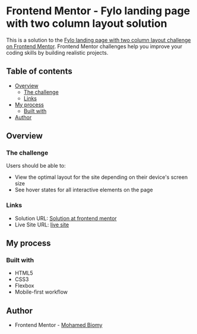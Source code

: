 # Frontend Mentor - Fylo landing page with two column layout solution

This is a solution to the [Fylo landing page with two column layout challenge on Frontend Mentor](https://www.frontendmentor.io/challenges/fylo-landing-page-with-two-column-layout-5ca5ef041e82137ec91a50f5). Frontend Mentor challenges help you improve your coding skills by building realistic projects.

## Table of contents

- [Overview](#overview)
  - [The challenge](#the-challenge)
  - [Links](#links)
- [My process](#my-process)
  - [Built with](#built-with)
- [Author](#author)

## Overview

### The challenge

Users should be able to:

- View the optimal layout for the site depending on their device's screen size
- See hover states for all interactive elements on the page

### Links

- Solution URL: [Solution at frontend mentor](https://www.frontendmentor.io/solutions/fylo-landing-page-html---css---flexbox---mobile-first-workflow-gKe026WTE8)
- Live Site URL: [live site](https://memobiomy.github.io/Fylo-landing-page/)

## My process

### Built with

- HTML5
- CSS3
- Flexbox
- Mobile-first workflow

## Author

- Frontend Mentor - [Mohamed Biomy](https://www.frontendmentor.io/profile/MemoBiomy)

